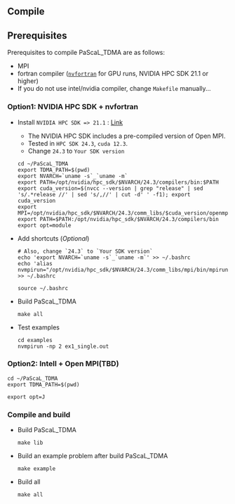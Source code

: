 ## Compile
## Prerequisites
Prerequisites to compile PaScaL_TDMA are as follows:
* MPI
* fortran compiler ([`nvfortran`](https://developer.nvidia.com/hpc-sdk-downloads) for GPU runs, NVIDIA HPC SDK 21.1 or higher)
* If you do not use intel/nvidia compiler, change `Makefile` manually... 

### Option1: NVIDIA HPC SDK + nvfortran
* Install `NVIDIA HPC SDK => 21.1` : [Link](https://developer.nvidia.com/hpc-sdk-downloads)
  * The NVIDIA HPC SDK includes a pre-compiled version of Open MPI.
  * Tested in `HPC SDK 24.3`, `cuda 12.3`.
  * Change `24.3` to `Your SDK version`
  
  ```shell
  cd ~/PaScaL_TDMA
  export TDMA_PATH=$(pwd)
  export NVARCH=`uname -s`_`uname -m`
  export PATH=/opt/nvidia/hpc_sdk/$NVARCH/24.3/compilers/bin:$PATH
  export cuda_version=$(nvcc --version | grep "release" | sed 's/.*release //' | sed 's/,//' | cut -d' ' -f1); export cuda_version
  export MPI=/opt/nvidia/hpc_sdk/$NVARCH/24.3/comm_libs/$cuda_version/openmpi4/latest
  export PATH=$PATH:/opt/nvidia/hpc_sdk/$NVARCH/24.3/compilers/bin
  export opt=module
  ```

* Add shortcuts (*Optional*) 
  ```shell
  # Also, change `24.3` to `Your SDK version`
  echo 'export NVARCH=`uname -s`_`uname -m`' >> ~/.bashrc
  echo 'alias  nvmpirun="/opt/nvidia/hpc_sdk/$NVARCH/24.3/comm_libs/mpi/bin/mpirun"' >> ~/.bashrc

  source ~/.bashrc
  ```

* Build PaScaL_TDMA 
  ```shell
  make all
  ```

* Test examples
  ```shell 
  cd examples
  nvmpirun -np 2 ex1_single.out
  ```

### Option2: Intell + Open MPI(TBD)
  ```shell
  cd ~/PaScaL_TDMA
  export TDMA_PATH=$(pwd)

  export opt=J
  ```


### Compile and build
* Build PaScaL_TDMA
    ```
	make lib
	```
* Build an example problem after build PaScaL_TDMA

    ```
	make example
	```
* Build all

    ```
	make all
	```
